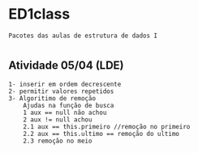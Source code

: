 # ED1class
    Pacotes das aulas de estrutura de dados I

 #
## Atividade 05/04 (LDE)
    1- inserir em ordem decrescente 
    2- permitir valores repetidos
    3- Algoritimo de remoção  
        Ajudas na função de busca
        1 aux == null não achou
        2 aux != null achou
        2.1 aux == this.primeiro //remoção no primeiro
        2.2 aux == this.ultimo == remoção do ultimo
        2.3 remoção no meio
